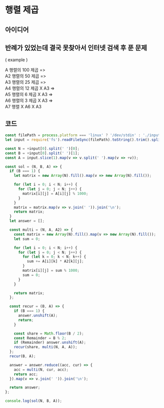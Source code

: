 # 행렬 제곱

## 아이디어
반례가 있었는데 결국 못찾아서 인터넷 검색 후 푼 문제
---
( example )

A 행렬의 100 제곱 => <br />
A2 행렬의 50 제곱 => <br />
A3 행렬의 25 제곱 => <br />
A4 행렬의 12 제곱 X A3 => <br />
A5 행렬의 6 제곱 X A3 => <br />
A6 행렬의 3 제곱 X A3 => <br />
A7 행렬 X A6 X A3 <br />

## 코드

```js
const filePath = process.platform === 'linux' ? '/dev/stdin' : './input.txt';
let input = require('fs').readFileSync(filePath).toString().trim().split('\n');

const N = +input[0].split(' ')[0];
const B = +input[0].split(' ')[1];
const A = input.slice(1).map(v => v.split(' ').map(v => +v));

const sol = (N, B, A) => {
  if (B === 1) {
    let matrix = new Array(N).fill().map(v => new Array(N).fill());

    for (let i = 0; i < N; i++) {
      for (let j = 0; j < N; j++) {
        matrix[i][j] = A[i][j] % 1000;
      }
    }
    matrix = matrix.map(v => v.join(' ')).join('\n');
    return matrix;
  }
  let answer = [];

  const multi = (N, A, A2) => {
    const matrix = new Array(N).fill().map(v => new Array(N).fill());
    let sum = 0;

    for (let i = 0; i < N; i++) {
      for (let j = 0; j < N; j++) {
        for (let k = 0; k < N; k++) {
          sum += A[i][k] * A2[k][j];
        }
        matrix[i][j] = sum % 1000;
        sum = 0;
      }
    }

    return matrix;
  };

  const recur = (B, A) => {
    if (B === 1) {
      answer.unshift(A);
      return;
    }

    const share = Math.floor(B / 2);
    const Remainder = B % 2;
    if (Remainder) answer.unshift(A);
    recur(share, multi(N, A, A));
  };
  recur(B, A);

  answer = answer.reduce((acc, cur) => {
    acc = multi(N, cur, acc);
    return acc;
  }).map(v => v.join(' ')).join('\n');

  return answer;
};

console.log(sol(N, B, A));

```
